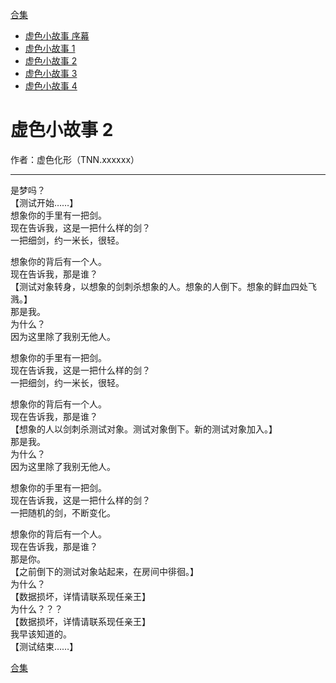[合集](../同人目录.md)

* [虚色小故事 序幕](./虚色小故事0.md)
* [虚色小故事 1](./虚色小故事1.md)
* [虚色小故事 2](./虚色小故事2.md)
* [虚色小故事 3](./虚色小故事3.md)
* [虚色小故事 4](./虚色小故事4.md)

# 虚色小故事 2
作者：虚色化形（TNN.xxxxxx）

----------



是梦吗？  
【测试开始……】  
想象你的手里有一把剑。  
现在告诉我，这是一把什么样的剑？  
一把细剑，约一米长，很轻。  

想象你的背后有一个人。  
现在告诉我，那是谁？  
【测试对象转身，以想象的剑刺杀想象的人。想象的人倒下。想象的鲜血四处飞溅。】  
那是我。  
为什么？  
因为这里除了我别无他人。  

想象你的手里有一把剑。  
现在告诉我，这是一把什么样的剑？  
一把细剑，约一米长，很轻。  

想象你的背后有一个人。  
现在告诉我，那是谁？  
【想象的人以剑刺杀测试对象。测试对象倒下。新的测试对象加入。】  
那是我。  
为什么？  
因为这里除了我别无他人。   

想象你的手里有一把剑。  
现在告诉我，这是一把什么样的剑？  
一把随机的剑，不断变化。  

想象你的背后有一个人。  
现在告诉我，那是谁？  
那是你。  
【之前倒下的测试对象站起来，在房间中徘徊。】  
为什么？  
【数据损坏，详情请联系现任亲王】  
为什么？？？  
【数据损坏，详情请联系现任亲王】  
我早该知道的。  
【测试结束……】  


[合集](../同人目录.md)
